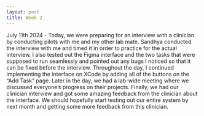 ```yaml
---
layout: post
title: Week 2
---
```


July 11th 2024 - Today, we were preparing for an interview with a clinician by conducting pilots with me and my other lab mate. Sandhya conducted the interview with me and timed it in order to practice for the actual interview. I also tested out the Figma interface and the two tasks that were supposed to run seamlessly and pointed out any bugs I noticed so that it can be fixed before the interview. 
Throughout the day, I continued implementing the interface on XCode by adding all of the buttons on the “Add Task” page. Later in the day, we had a lab-wide meeting where we discussed everyone’s progress on their projects. Finally, we had our clinician interview and got some amazing feedback from the clinician about the interface. We should hopefully start testing out our entire system by next month and getting some more feedback from this clinician.

